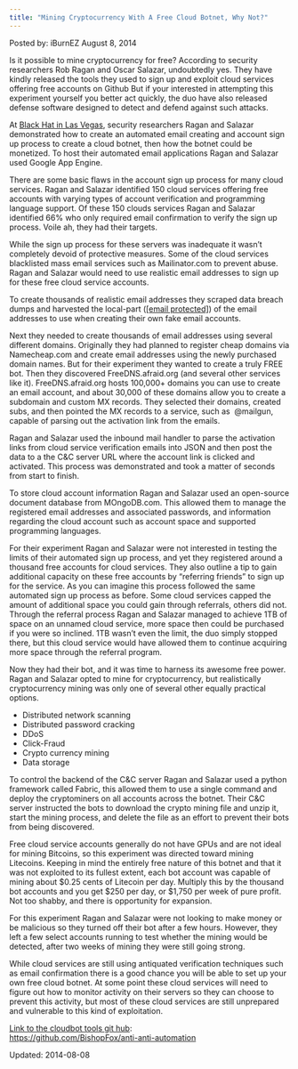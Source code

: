 ```yaml
---
title: "Mining Cryptocurrency With A Free Cloud Botnet, Why Not?"
---
```


Posted by: iBurnEZ </a></span>
<span>August 8, 2014</span>

<p>Is it possible to mine cryptocurrency for free? According to security researchers Rob Ragan and Oscar Salazar, undoubtedly yes. They have kindly released the tools they used to sign up and exploit cloud services offering free accounts on Github But if your interested in attempting this experiment yourself you better act quickly, the duo have also released defense software designed to detect and defend against such attacks.</p>
<p>At <a href="https://www.blackhat.com/us-14/" target="_blank">Black Hat in Las Vegas</a>, security researchers Ragan and Salazar demonstrated how to create an automated email creating and account sign up process to create a cloud botnet, then how the botnet could be monetized. To host their automated email applications Ragan and Salazar used Google App Engine.</p>
<p>There are some basic flaws in the account sign up process for many cloud services. Ragan and Salazar identified 150 cloud services offering free accounts with varying types of account verification and programming language support. Of these 150 clouds services Ragan and Salazar identified 66% who only required email confirmation to verify the sign up process. Voile ah, they had their targets.</p>
<p>While the sign up process for these servers was inadequate it wasn’t completely devoid of protective measures. Some of the cloud services blacklisted mass email services such as Mailinator.com to prevent abuse. Ragan and Salazar would need to use realistic email addresses to sign up for these free cloud service accounts.</p>
<p>To create thousands of realistic email addresses they scraped data breach dumps and harvested the local-part (<a href="https://g-i-r.github.io/deepdotweb/cdn-cgi/l/email-protection" class="__cf_email__" data-cfemail="2b4744484a47065b4a595f6b4f44464a424505484446">[email&#160;protected]</a>) of the email addresses to use when creating their own fake email accounts.</p>
<p>Next they needed to create thousands of email addresses using several different domains. Originally they had planned to register cheap domains via Namecheap.com and create email addresses using the newly purchased domain names. But for their experiment they wanted to create a truly FREE bot. Then they discovered FreeDNS.afraid.org (and several other services like it). FreeDNS.afraid.org hosts 100,000+ domains you can use to create an email account, and about 30,000 of these domains allow you to create a subdomain and custom MX records. They selected their domains, created subs, and then pointed the MX records to a service, such as  @mailgun, capable of parsing out the activation link from the emails.</p>
<p>Ragan and Salazar used the inbound mail handler to parse the activation links from cloud service verification emails into JSON and then post the data to a the C&amp;C server URL where the account link is clicked and activated. This process was demonstrated and took a matter of seconds from start to finish.</p>
<p>To store cloud account information Ragan and Salazar used an open-source document database from MOngoDB.com. This allowed them to manage the registered email addresses and associated passwords, and information regarding the cloud account such as account space and supported programming languages.</p>
<p>For their experiment Ragan and Salazar were not interested in testing the limits of their automated sign up process, and yet they registered around a thousand free accounts for cloud services. They also outline a tip to gain additional capacity on these free accounts by “referring friends” to sign up for the service. As you can imagine this process followed the same automated sign up process as before. Some cloud services capped the amount of additional space you could gain through referrals, others did not. Through the referral process Ragan and Salazar managed to achieve 1TB of space on an unnamed cloud service, more space then could be purchased if you were so inclined. 1TB wasn’t even the limit, the duo simply stopped there, but this cloud service would have allowed them to continue acquiring more space through the referral program.</p>
<p>Now they had their bot, and it was time to harness its awesome free power.  Ragan and Salazar opted to mine for cryptocurrency, but realistically cryptocurrency mining was only one of several other equally practical options.</p>
<ul>
<li>Distributed network scanning</li>
<li>Distributed password cracking</li>
<li>DDoS</li>
<li>Click-Fraud</li>
<li>Crypto currency mining</li>
<li>Data storage</li>
</ul>
<p>To control the backend of the C&amp;C server Ragan and Salazar used a python framework called Fabric, this allowed them to use a single command and deploy the cryptominers on all accounts across the botnet. Their C&amp;C server instructed the bots to download the crypto mining file and unzip it, start the mining process, and delete the file as an effort to prevent their bots from being discovered.</p>
<p>Free cloud service accounts generally do not have GPUs and are not ideal for mining Bitcoins, so this experiment was directed toward mining Litecoins. Keeping in mind the entirely free nature of this botnet and that it was not exploited to its fullest extent, each bot account was capable of mining about $0.25 cents of Litecoin per day. Multiply this by the thousand bot accounts and you get $250 per day, or $1,750 per week of pure profit. Not too shabby, and there is opportunity for expansion.</p>
<p>For this experiment Ragan and Salazar were not looking to make money or be malicious so they turned off their bot after a few hours. However, they left a few select accounts running to test whether the mining would be detected, after two weeks of mining they were still going strong.</p>
<p>While cloud services are still using antiquated verification techniques such as email confirmation there is a good chance you will be able to set up your own free cloud botnet. At some point these cloud services will need to figure out how to monitor activity on their servers so they can choose to prevent this activity, but most of these cloud services are still unprepared and vulnerable to this kind of exploitation.</p>
<p><span style="text-decoration: underline;">Link to the cloudbot tools git hub</span>:<br />
<a href="https://github.com/BishopFox/anti-anti-automation" target="_blank">https://github.com/<wbr />BishopFox/anti-anti-automation</a></p>
</div>

Updated: 2014-08-08